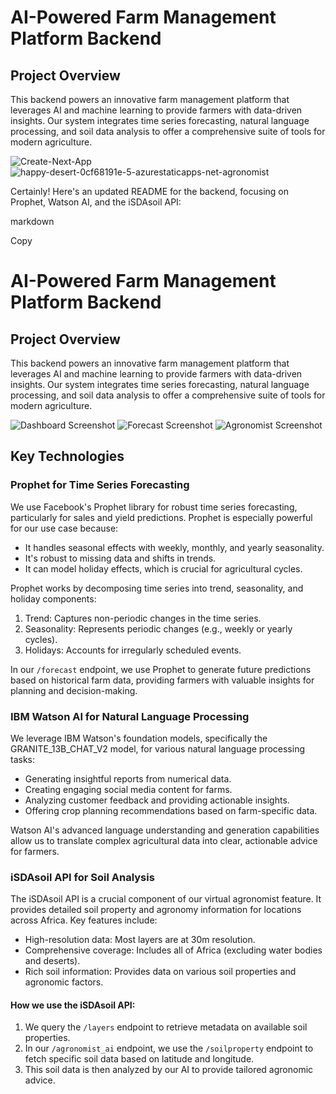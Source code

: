 # AI-Powered Farm Management Platform Backend

## Project Overview

This backend powers an innovative farm management platform that leverages AI and machine learning to provide farmers with data-driven insights. Our system integrates time series forecasting, natural language processing, and soil data analysis to offer a comprehensive suite of tools for modern agriculture.

![Create-Next-App](https://github.com/user-attachments/assets/c3d2db91-313f-484e-97a5-0fabccbb41c1)
![happy-desert-0cf68191e-5-azurestaticapps-net-agronomist](https://github.com/user-attachments/assets/f7d9361e-4152-4419-9547-18a883bbf219)

Certainly! Here's an updated README for the backend, focusing on Prophet, Watson AI, and the iSDAsoil API:

markdown

Copy
# AI-Powered Farm Management Platform Backend

## Project Overview

This backend powers an innovative farm management platform that leverages AI and machine learning to provide farmers with data-driven insights. Our system integrates time series forecasting, natural language processing, and soil data analysis to offer a comprehensive suite of tools for modern agriculture.

![Dashboard Screenshot](link_to_dashboard_screenshot.png)
![Forecast Screenshot](link_to_forecast_screenshot.png)
![Agronomist Screenshot](link_to_agronomist_screenshot.png)

## Key Technologies

### Prophet for Time Series Forecasting

We use Facebook's Prophet library for robust time series forecasting, particularly for sales and yield predictions. Prophet is especially powerful for our use case because:

- It handles seasonal effects with weekly, monthly, and yearly seasonality.
- It's robust to missing data and shifts in trends.
- It can model holiday effects, which is crucial for agricultural cycles.

Prophet works by decomposing time series into trend, seasonality, and holiday components:

1. Trend: Captures non-periodic changes in the time series.
2. Seasonality: Represents periodic changes (e.g., weekly or yearly cycles).
3. Holidays: Accounts for irregularly scheduled events.

In our `/forecast` endpoint, we use Prophet to generate future predictions based on historical farm data, providing farmers with valuable insights for planning and decision-making.

### IBM Watson AI for Natural Language Processing

We leverage IBM Watson's foundation models, specifically the GRANITE_13B_CHAT_V2 model, for various natural language processing tasks:

- Generating insightful reports from numerical data.
- Creating engaging social media content for farms.
- Analyzing customer feedback and providing actionable insights.
- Offering crop planning recommendations based on farm-specific data.

Watson AI's advanced language understanding and generation capabilities allow us to translate complex agricultural data into clear, actionable advice for farmers.

### iSDAsoil API for Soil Analysis

The iSDAsoil API is a crucial component of our virtual agronomist feature. It provides detailed soil property and agronomy information for locations across Africa. Key features include:

- High-resolution data: Most layers are at 30m resolution.
- Comprehensive coverage: Includes all of Africa (excluding water bodies and deserts).
- Rich soil information: Provides data on various soil properties and agronomic factors.

#### How we use the iSDAsoil API:

1. We query the `/layers` endpoint to retrieve metadata on available soil properties.
2. In our `/agronomist_ai` endpoint, we use the `/soilproperty` endpoint to fetch specific soil data based on latitude and longitude.
3. This soil data is then analyzed by our AI to provide tailored agronomic advice.
